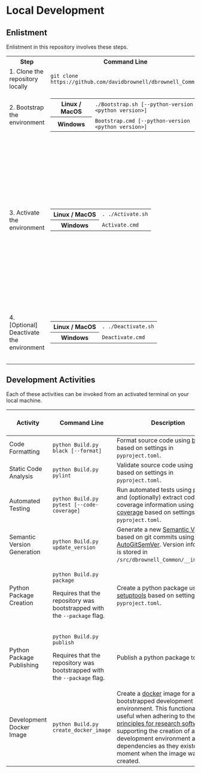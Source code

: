 # Local Development

## Enlistment
<!-- [BEGIN] Enlistment -->
Enlistment in this repository involves these steps.

<table>
<tr>
    <th>Step</th>
    <th>Command Line</th>
    <th>Description</th>
</tr>
<tr>
    <td>1. Clone the repository locally</td>
    <td><code>git clone https://github.com/davidbrownell/dbrownell_Common</code></td>
    <td><a href="https://git-scm.com/docs/git-clone" target="_blank">https://git-scm.com/docs/git-clone</a></td>
</tr>
<tr>
    <td>2. Bootstrap the environment</td>
    <td>
        <table>
            <tr>
                <th>Linux / MacOS</th>
                <td><code>./Bootstrap.sh [--python-version &lt;python version&gt;]</code></td>
            </tr>
            <tr>
                <th>Windows</th>
                <td><code>Bootstrap.cmd [--python-version &lt;python version&gt;]</code></td>
            </tr>
        </table>
    </td>
    <td>Prepares the repository for local development by enlisting in all dependencies.</td>
</tr>
<tr>
    <td>3. Activate the environment</td>
    <td>
        <table>
            <tr>
                <th>Linux / MacOS</th>
                <td><code>. ./Activate.sh</code></td>
            </tr>
            <tr>
                <th>Windows</th>
                <td><code>Activate.cmd</code></td>
            </tr>
        </table>
    </td>
    <td>
        <p>Activates the terminal for development. Each new terminal window must be activated.</p>
        <p>Activate.sh/.cmd is actually a shortcut to the most recently bootstrapped version of python (e.g. Activate3.11.sh/.cmd). With this functionality, it is possible to support multiple python versions in the same repository and activate each in a terminal using the python-specific activation script.</p>
    </td>
</tr>
<tr>
    <td>4. [Optional] Deactivate the environment</td>
    <td>
        <table>
            <tr>
                <th>Linux / MacOS</th>
                <td><code>. ./Deactivate.sh</code></td>
            </tr>
            <tr>
                <th>Windows</th>
                <td><code>Deactivate.cmd</code></td>
            </tr>
        </table>
    </td>
    <td>
        Deactivates the terminal environment. Deactivating is optional, as the terminal window itself may be closed when development activities are complete.
    </td>
</tr>
</table>
<!-- [END] Enlistment -->

## Development Activities
<!-- [BEGIN] Development Activities -->
Each of these activities can be invoked from an activated terminal on your local machine.

| Activity | Command Line | Description | Invoked by Continuous Integration |
| --- | --- | --- | :-: |
| Code Formatting | `python Build.py black [--format]` | Format source code using [black](https://github.com/psf/black) based on settings in `pyproject.toml`. | :white_check_mark: |
| Static Code Analysis | `python Build.py pylint` | Validate source code using [pylint](https://github.com/pylint-dev/pylint) based on settings in `pyproject.toml`. | :white_check_mark: |
| Automated Testing | `python Build.py pytest [--code-coverage]` | Run automated tests using [pytest](https://docs.pytest.org/) and (optionally) extract code coverage information using [coverage](https://coverage.readthedocs.io/) based on settings in `pyproject.toml`. | :white_check_mark: |
| Semantic Version Generation | `python Build.py update_version` | Generate a new [Semantic Version](https://semver.org) based on git commits using [AutoGitSemVer](https://github.com/davidbrownell/AutoGitSemVer). Version information is stored in `/src/dbrownell_Common/__init__.py`. | :white_check_mark: |
| Python Package Creation | <p><code>python Build.py package</code></p><p>Requires that the repository was bootstrapped with the <code>--package</code> flag. | Create a python package using [setuptools](https://github.com/pypa/setuptools) based on settings in `pyproject.toml`. | :white_check_mark: |
| Python Package Publishing | <p><code>python Build.py publish</code></p><p>Requires that the repository was bootstrapped with the <code>--package</code> flag. | Publish a python package to [PyPi](https://pypi.org). | :white_check_mark: |
| Development Docker Image | `python Build.py create_docker_image` | Create a [docker](https://docker.com) image for a bootstrapped development environment. This functionality is useful when adhering to the [FAIR principles for research software](https://doi.org/10.1038/s41597-022-01710-x) by supporting the creation of a development environment and its dependencies as they existed at the moment when the image was created. |  |
<!-- [END] Development Activities -->
